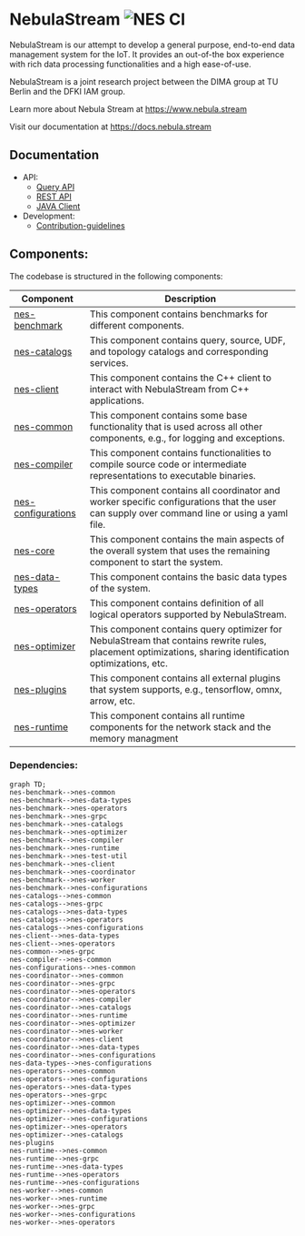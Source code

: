 # NebulaStream ![NES CI](https://github.com/nebulastream/nebulastream/workflows/NES%20CI/badge.svg)

NebulaStream is our attempt to develop a general purpose, end-to-end data management system for the IoT.
It provides an out-of-the box experience with rich data processing functionalities and a high ease-of-use.

NebulaStream is a joint research project between the DIMA group at TU Berlin and the DFKI IAM group.

Learn more about Nebula Stream at https://www.nebula.stream

Visit our documentation at https://docs.nebula.stream

## Documentation
- API:
    - [Query API](https://docs.nebula.stream/docs/query-api/generalconcept/) 
    - [REST API](https://docs.nebula.stream/docs/clients/rest-api/)     
    - [JAVA Client](https://docs.nebula.stream/docs/clients/java-client/)
- Development:
    - [Contribution-guidelines](https://docs.nebula.stream/docs/dev/contribution-guidelines/)
  
## Components:

The codebase is structured in the following components:

| Component                                | Description                                                                                                                                               |
|------------------------------------------|-----------------------------------------------------------------------------------------------------------------------------------------------------------|
| [nes-benchmark](nes-benchmark)           | This component contains benchmarks for different components.                                                                                              |
| [nes-catalogs](nes-catalogs)             | This component contains query, source, UDF, and topology catalogs and corresponding services.                                                             |
| [nes-client](nes-client)                 | This component contains the C++ client to interact with NebulaStream from C++ applications.                                                               |
| [nes-common](nes-common)                 | This component contains some base functionality that is used across all other components, e.g., for logging and exceptions.                               |
| [nes-compiler](nes-compiler)             | This component contains functionalities to compile source code or intermediate representations to executable binaries.                                    |
| [nes-configurations](nes-configurations) | This component contains all coordinator and worker specific configurations that the user can supply over command line or using a yaml file.               |
| [nes-core](nes-core)                     | This component contains the main aspects of the overall system that uses the remaining component to start the system.                                     |
| [nes-data-types](nes-data-types)         | This component contains the basic data types of the system.                                                                                               |
| [nes-operators](nes-operators)           | This component contains definition of all logical operators supported by NebulaStream.                                                                    |
| [nes-optimizer](nes-optimizer)           | This component contains query optimizer for NebulaStream that contains rewrite rules, placement optimizations, sharing identification optimizations, etc. |
| [nes-plugins](nes-plugins)               | This component contains all external plugins that system supports, e.g., tensorflow, omnx, arrow, etc.                                                    |
| [nes-runtime](nes-runtime)               | This component contains all runtime components for the network stack and the memory managment                                                             |


### Dependencies:

```mermaid
graph TD;
nes-benchmark-->nes-common
nes-benchmark-->nes-data-types
nes-benchmark-->nes-operators
nes-benchmark-->nes-grpc
nes-benchmark-->nes-catalogs
nes-benchmark-->nes-optimizer
nes-benchmark-->nes-compiler
nes-benchmark-->nes-runtime
nes-benchmark-->nes-test-util
nes-benchmark-->nes-client
nes-benchmark-->nes-coordinator
nes-benchmark-->nes-worker
nes-benchmark-->nes-configurations
nes-catalogs-->nes-common
nes-catalogs-->nes-grpc
nes-catalogs-->nes-data-types
nes-catalogs-->nes-operators
nes-catalogs-->nes-configurations
nes-client-->nes-data-types
nes-client-->nes-operators
nes-common-->nes-grpc
nes-compiler-->nes-common
nes-configurations-->nes-common
nes-coordinator-->nes-common
nes-coordinator-->nes-grpc
nes-coordinator-->nes-operators
nes-coordinator-->nes-compiler
nes-coordinator-->nes-catalogs
nes-coordinator-->nes-runtime
nes-coordinator-->nes-optimizer
nes-coordinator-->nes-worker
nes-coordinator-->nes-client
nes-coordinator-->nes-data-types
nes-coordinator-->nes-configurations
nes-data-types-->nes-configurations
nes-operators-->nes-common
nes-operators-->nes-configurations
nes-operators-->nes-data-types
nes-operators-->nes-grpc
nes-optimizer-->nes-common
nes-optimizer-->nes-data-types
nes-optimizer-->nes-configurations
nes-optimizer-->nes-operators
nes-optimizer-->nes-catalogs
nes-plugins
nes-runtime-->nes-common
nes-runtime-->nes-grpc
nes-runtime-->nes-data-types
nes-runtime-->nes-operators
nes-runtime-->nes-configurations
nes-worker-->nes-common
nes-worker-->nes-runtime
nes-worker-->nes-grpc
nes-worker-->nes-configurations
nes-worker-->nes-operators
```
